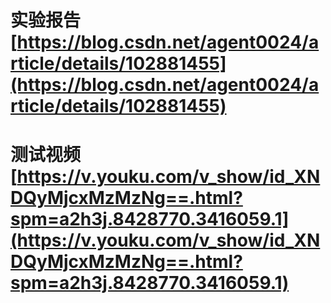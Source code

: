 # 实验报告 [https://blog.csdn.net/agent0024/article/details/102881455](https://blog.csdn.net/agent0024/article/details/102881455)

# 测试视频[https://v.youku.com/v_show/id_XNDQyMjcxMzMzNg==.html?spm=a2h3j.8428770.3416059.1](https://v.youku.com/v_show/id_XNDQyMjcxMzMzNg==.html?spm=a2h3j.8428770.3416059.1)


